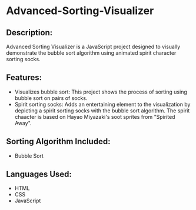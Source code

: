 # Advanced-Sorting-Visualizer

## Description:
Advanced Sorting Visualizer is a JavaScript project designed to visually demonstrate the bubble sort algorithm using animated spirit character sorting socks.

## Features:
- Visualizes bubble sort: This project shows the process of sorting using bubble sort on pairs of socks.
- Spirit sorting socks: Adds an entertaining element to the visualization by depicting a spirit sorting socks with the bubble sort algorithm. The spirit chaacter is based on Hayao Miyazaki's soot sprites from "Spirited Away". 

## Sorting Algorithm Included:
- Bubble Sort

## Languages Used:
- HTML
- CSS
- JavaScript

